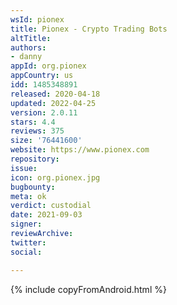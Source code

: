 ```yaml
---
wsId: pionex
title: Pionex - Crypto Trading Bots
altTitle: 
authors:
- danny
appId: org.pionex
appCountry: us
idd: 1485348891
released: 2020-04-18
updated: 2022-04-25
version: 2.0.11
stars: 4.4
reviews: 375
size: '76441600'
website: https://www.pionex.com
repository: 
issue: 
icon: org.pionex.jpg
bugbounty: 
meta: ok
verdict: custodial
date: 2021-09-03
signer: 
reviewArchive: 
twitter: 
social: 

---
```


{% include copyFromAndroid.html %}
